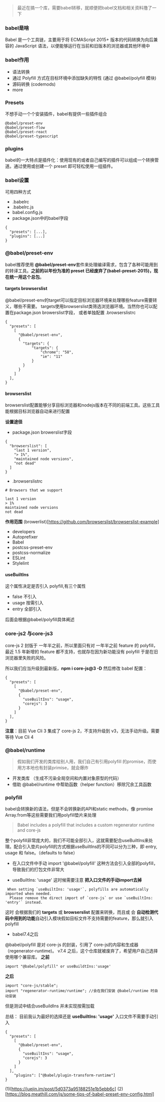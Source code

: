 > 最近在搞一个库，需要babel转移，就顺便把babel文档和相关资料撸了一下

### babel是啥

Babel 是一个工具链，主要用于将 ECMAScript 2015+ 版本的代码转换为向后兼容的 JavaScript 语法，以便能够运行在当前和旧版本的浏览器或其他环境中

### babel作用

- 语法转换
- 通过 Polyfill 方式在目标环境中添加缺失的特性 (通过 @babel/polyfill 模块)
- 源码转换 (codemods)
- more

### Presets
不想手动一个个安装插件，babel有提供一些插件组合

```
@babel/preset-env
@babel/preset-flow
@babel/preset-react
@babel/preset-typescript
```
### plugins

babel的一大特点是插件化：使用现有的或者自己编写的插件可以组成一个转换管道。通过使用或创建一个 preset 即可轻松使用一组插件。

### babel设置

可用四种方式
- .babelrc 
- .babelrc.js 
- babel.config.js  
- package.json中的babel字段

```
{
  "presets": [...],
  "plugins": [...]
}
```

### @babel/preset-env
babel推荐使用 **@babel/preset-env**套件来处理编译需求，包含了各种可能用到的转译工具。**之前的以年份为准的 preset 已经废弃了(babel-preset-2015)，现在统一用这个总包**。

#### targets browserslist
@babel/preset-env的target可以指定目标浏览器环境来处理哪些feature需要转义，哪些不需要。
targets使用browserslist类筛选浏览器环境。当然你也可以配置在package.json browerslist字段， 或者单独配置 .browserslistrc
```
{
  "presets": [
    [
      "@babel/preset-env",
      {
        "targets": {
            "targets": {
                "chrome": "58",
                "ie": "11"
            }
        }
      }
    ]
  ],
}

```

#### browserslist
browserslist配置能够分享目标浏览器和nodejs版本在不同的前端工具。这些工具能根据目标浏览器自动来进行配置

**设置途径**

- package.json browerslist字段
```
{
  "browserslist": [
    "last 1 version",
    "> 1%",
    "maintained node versions",
    "not dead"
  ]
}
```

- .browserslistrc
```
# Browsers that we support 
 
last 1 version
> 1%
maintained node versions
not dead
```

**作用范围**
(browerlist)[https://github.com/browserslist/browserslist-example]
- developers
- Autoprefixer
- Babel
- postcss-preset-env
- postcss-normalize
- ESLint
- Stylelint

#### useBuiltIns
这个属性决定是否引入 polyfill,有三个属性
- false 不引入
- usage 按需引入
- entry 全部引入

后面会根据@babel/polyfill具体阐述

### core-js2 与core-js3

core-js 2 封版于 一年半之前，所以里面只有对 一年半之前 feature 的 polyfill，最近 1.5 年新增的 feature 都不支持，也就存在因为新功能没有 polyfill 于是在旧浏览器里失败的风险。

所以我们应当升级到最新版，**npm i core-js@3 -D** 然后修改 babel 配置：

```
{
  "presets": [
    [
      "@babel/preset-env",
      {
        "useBuiltIns": "usage",
        "corejs": 3
      }
    ]
  ],
}
```

**注意**：目前 Vue Cli 3 集成了 core-js 2，不支持升级到 v3，无法手动升级。需要等待 Vue Cli 4

### @babel/runtime

> 假如我们开发的类库给别人用，我们自己有引用polyfill 的promise，而使用方本地也有封装primise，就会爆炸

- 开发类库 （生成不污染全局空间和内置对象原型的代码）
- 借助 @babel/runtime 中帮助函数（helper function）移除冗余工具函数

### polyfill
babel会转换新的语法，但是不会转换新的API和static methods，像 promise Array.from等这些需要我们用polyfill垫片来处理

>Babel includes a polyfill that includes a custom regenerator runtime and core-js


整个polyfill非常庞大的，我们不可能全部引入，这就需要配合useBuiltIns来处理。配合引入垫片polyfill的方式根据useBuiltIns的不同可以分为三种，即 entry, usage 和 false。（defaults to false）

- 在入口文件中手动 import '@babel/polyfill'
    这种方法会引入全部的polyfill，导致我们的打包文件非常大

- useBuiltIns: 'usage' 这时候需要注意 **把入口文件的手动import去掉**
```
 When setting `useBuiltIns: 'usage'`, polyfills are automatically imported when needed.
  Please remove the direct import of `core-js` or use `useBuiltIns: 'entry'` instead.
```
这时 会根据我们的 **targets** 或 **browserslist** 配置来转换，而且或  会 **自动检测代码中用到的功能**自动引入模块假如目标文件不支持需要的feature，那么就引入polyfill

- babel7.4之后

@babel/polyfill 是对 core-js 的封装，引用了 core-js的内容和生成器（regenerator-runtime)。 v7.4 之后，这个仓库就被废弃了，希望用户自己选择使用哪个兼容库。
**之前**

```
import "@babel/polyfill" or useBuildtIns:'usage'
```

**之后**
```
import "core-js/stable";
import "regenerator-runtime/runtime"; //会在我们安装 @babel/runtime 时自动安装
```

但是测试中结合useBuildIns 并未实现按需加载

总结： 目前我认为最好的选择还是 **useBuiltIns: 'usage'** 入口文件不需要手动引入

```
{
  "presets": [
    [
      "@babel/preset-env",
      {
        "useBuiltIns": "usage",
        "corejs": 3
      }
    ]
  ],
    "plugins": ["@babel/plugin-transform-runtime"]
}
```


(1)[https://juejin.im/post/5d0373a95188251e1b5ebb6c]
(2)[https://blog.meathill.com/js/some-tips-of-babel-preset-env-config.html]



